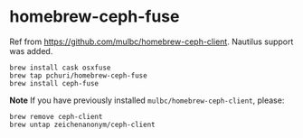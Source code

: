 # homebrew-ceph-fuse

Ref from https://github.com/mulbc/homebrew-ceph-client. Nautilus support was added.

```
brew install cask osxfuse
brew tap pchuri/homebrew-ceph-fuse
brew install ceph-fuse
```

**Note**
If you have previously installed `mulbc/homebrew-ceph-client`, please:
```
brew remove ceph-client
brew untap zeichenanonym/ceph-client
```
